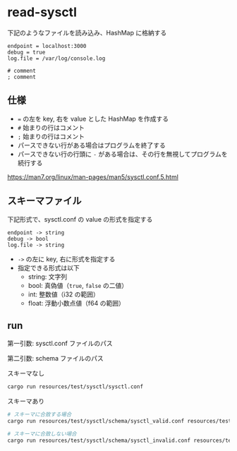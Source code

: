 # read-sysctl

下記のようなファイルを読み込み、HashMap に格納する

```
endpoint = localhost:3000
debug = true
log.file = /var/log/console.log

# comment
; comment
```

## 仕様

- `=` の左を key, 右を value とした HashMap を作成する
- `#` 始まりの行はコメント
- `;` 始まりの行はコメント
- パースできない行がある場合はプログラムを終了する
- パースできない行の行頭に `-` がある場合は、その行を無視してプログラムを続行する

https://man7.org/linux/man-pages/man5/sysctl.conf.5.html

## スキーマファイル

下記形式で、sysctl.conf の value の形式を指定する

```
endpoint -> string
debug -> bool
log.file -> string
```

- `->` の左に key, 右に形式を指定する
- 指定できる形式は以下
    - string: 文字列
    - bool: 真偽値（`true`, `false` の二値）
    - int: 整数値（i32 の範囲）
    - float: 浮動小数点値（f64 の範囲）

## run

第一引数: sysctl.conf ファイルのパス

第二引数: schema ファイルのパス

スキーマなし

```bash
cargo run resources/test/sysctl/sysctl.conf
```

スキーマあり

```bash
# スキーマに合致する場合
cargo run resources/test/sysctl/schema/sysctl_valid.conf resources/test/sysctl/schema/schema.txt

# スキーマに合致しない場合
cargo run resources/test/sysctl/schema/sysctl_invalid.conf resources/test/sysctl/schema/schema.txt
```
